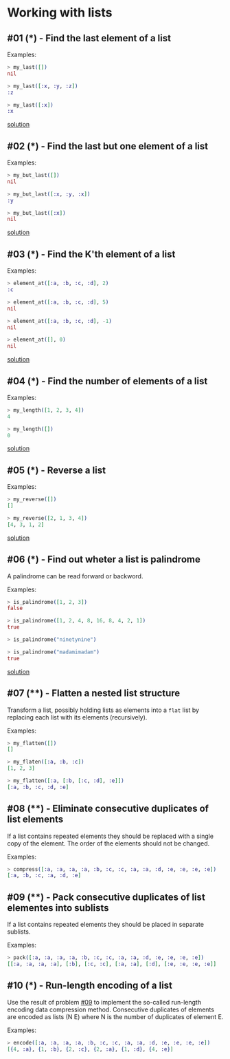 # Working with lists

## #01 (\*) - Find the last element of a list

Examples:
```elixir
> my_last([])
nil

> my_last([:x, :y, :z])
:z

> my_last([:x])
:x
```
[solution](../solutions/lib/ninety-nine-elixir-problems/solutions/problem01.ex)

## #02 (\*) - Find the last but one element of a list

Examples:
```elixir
> my_but_last([])
nil

> my_but_last([:x, :y, :x])
:y

> my_but_last([:x])
nil
```
[solution](../solutions/lib/ninety-nine-elixir-problems/solutions/problem02.ex)

## #03 (\*) - Find the K'th element of a list

Examples:
```elixir
> element_at([:a, :b, :c, :d], 2)
:c

> element_at([:a, :b, :c, :d], 5)
nil

> element_at([:a, :b, :c, :d], -1)
nil

> element_at([], 0)
nil
```
[solution](../solutions/lib/ninety-nine-elixir-problems/solutions/problem03.ex)

## #04 (\*) - Find the number of elements of a list

Examples:
```elixir
> my_length([1, 2, 3, 4])
4

> my_length([])
0
```
[solution](../solutions/lib/ninety-nine-elixir-problems/solutions/problem04.ex)

## #05 (\*) - Reverse a list

Examples:
```elixir
> my_reverse([])
[]

> my_reverse([2, 1, 3, 4])
[4, 3, 1, 2]
```
[solution](../solutions/lib/ninety-nine-elixir-problems/solutions/problem05.ex)

## #06 (\*) - Find out wheter a list is palindrome
A palindrome can be read forward or backword.

Examples:
```elixir
> is_palindrome([1, 2, 3])
false

> is_palindrome([1, 2, 4, 8, 16, 8, 4, 2, 1])
true

> is_palindrome("ninetynine")

> is_palindrome("madamimadam")
true
```
[solution](../solutions/lib/ninety-nine-elixir-problems/solutions/problem06.ex)

## #07 (\*\*) - Flatten a nested list structure
Transform a list, possibly holding lists as elements into a `flat` list by replacing each list with its elements (recursively).

Examples:
```elixir
> my_flatten([])
[]

> my_flaten([:a, :b, :c])
[1, 2, 3]

> my_flatten([:a, [:b, [:c, :d], :e]])
[:a, :b, :c, :d, :e]
```

## #08 (\*\*) - Eliminate consecutive duplicates of list elements
If a list contains repeated elements they should be replaced with a single copy of the element. The order of the elements should not be changed.

Examples:
```elixir
> compress([:a, :a, :a, :a, :b, :c, :c, :a, :a, :d, :e, :e, :e, :e])
[:a, :b, :c, :a, :d, :e]
```

## #09 (\*\*) - Pack consecutive duplicates of list elementes into sublists
If a list contains repeated elements they should be placed in separate sublists.

Examples:
```elixir
> pack([:a, :a, :a, :a, :b, :c, :c, :a, :a, :d, :e, :e, :e, :e])
[[:a, :a, :a, :a], [:b], [:c, :c], [:a, :a], [:d], [:e, :e, :e, :e]]
```

## #10 (\*) - Run-length encoding of a list
Use the result of problem [#09](#09---pack-consecutive-duplicates-of-list-elementes-into-sublists) to implement the so-called run-length encoding data compression method. Consecutive duplicates of elements are encoded as lists (N E) where N is the number of duplicates of element E.

Examples:
```elixir
> encode([:a, :a, :a, :a, :b, :c, :c, :a, :a, :d, :e, :e, :e, :e])
[{4, :a}, {1, :b}, {2, :c}, {2, :a}, {1, :d}, {4, :e}]
```

